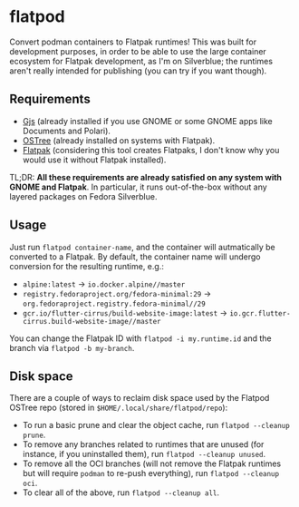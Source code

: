 # flatpod

Convert podman containers to Flatpak runtimes! This was built for development purposes, in order
to be able to use the large container ecosystem for Flatpak development, as I'm on Silverblue;
the runtimes aren't really intended for publishing (you can try if you want though).

## Requirements

- [Gjs](https://gitlab.gnome.org/GNOME/gjs/wikis/Home) (already installed if you use GNOME or
  some GNOME apps like Documents and Polari).
- [OSTree](https://ostree.readthedocs.io) (already installed on systems with Flatpak).
- [Flatpak](https://flatpak.org/) (considering this tool creates Flatpaks, I don't know why you
  would use it without Flatpak installed).

TL;DR: **All these requirements are already satisfied on any system with GNOME and Flatpak**.
In particular, it runs out-of-the-box without any layered packages on Fedora Silverblue.

## Usage

Just run `flatpod container-name`, and the container will autmatically be converted to a Flatpak.
By default, the container name will undergo conversion for the resulting runtime, e.g.:

* `alpine:latest` -> `io.docker.alpine//master`
* `registry.fedoraproject.org/fedora-minimal:29` -> `org.fedoraproject.registry.fedora-minimal//29`
* `gcr.io/flutter-cirrus/build-website-image:latest` -> `io.gcr.flutter-cirrus.build-website-image//master`

You can change the Flatpak ID with `flatpod -i my.runtime.id` and the branch via
`flatpod -b my-branch`.

## Disk space

There are a couple of ways to reclaim disk space used by the Flatpod OSTree repo (stored in
`$HOME/.local/share/flatpod/repo`):

- To run a basic prune and clear the object cache, run `flatpod --cleanup prune`.
- To remove any branches related to runtimes that are unused (for instance, if you uninstalled
  them), run `flatpod --cleanup unused`.
- To remove all the OCI branches (will not remove the Flatpak runtimes but will require
  `podman` to re-push everything), run `flatpod --cleanup oci`.
- To clear all of the above, run `flatpod --cleanup all`.
